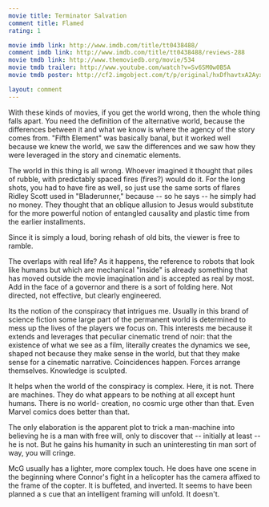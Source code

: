 ```yaml
---
movie title: Terminator Salvation
comment title: Flamed
rating: 1

movie imdb link: http://www.imdb.com/title/tt0438488/
comment imdb link: http://www.imdb.com/title/tt0438488/reviews-288
movie tmdb link: http://www.themoviedb.org/movie/534
movie tmdb trailer: http://www.youtube.com/watch?v=Sv6SM0w0B5A
movie tmdb poster: http://cf2.imgobject.com/t/p/original/hxDfhavtxA2Ayx7O9BsQMcZRdG0.jpg

layout: comment
---
```


With these kinds of movies, if you get the world wrong, then the whole thing falls apart. You need the definition of the alternative world, because the differences between it and what we know is where the agency of the story comes from. "Fifth Element" was basically banal, but it worked well because we knew the world, we saw the differences and we saw how they were leveraged in the story and cinematic elements.

The world in this thing is all wrong. Whoever imagined it thought that piles of rubble, with predictably spaced fires (fires?) would do it. For the long shots, you had to have fire as well, so just use the same sorts of flares Ridley Scott used in "Bladerunner," because -- so he says -- he simply had no money. They thought that an oblique allusion to Jesus would substitute for the more powerful notion of entangled causality and plastic time from the earlier installments.

Since it is simply a loud, boring rehash of old bits, the viewer is free to ramble.

The overlaps with real life? As it happens, the reference to robots that look like humans but which are mechanical "inside" is already something that has moved outside the movie imagination and is accepted as real by most. Add in the face of a governor and there is a sort of folding here. Not directed, not effective, but clearly engineered.

Its the notion of the conspiracy that intrigues me. Usually in this brand of science fiction some large part of the permanent world is determined to mess up the lives of the players we focus on. This interests me because it extends and leverages that peculiar cinematic trend of noir: that the existence of what we see as a film, literally creates the dynamics we see, shaped not because they make sense in the world, but that they make sense for a cinematic narrative. Coincidences happen. Forces arrange themselves. Knowledge is sculpted.

It helps when the world of the conspiracy is complex. Here, it is not. There are machines. They do what appears to be nothing at all except hunt humans. There is no world- creation, no cosmic urge other than that. Even Marvel comics does better than that.

The only elaboration is the apparent plot to trick a man-machine into believing he is a man with free will, only to discover that -- initially at least -- he is not. But he gains his humanity in such an uninteresting tin man sort of way, you will cringe.

McG usually has a lighter, more complex touch. He does have one scene in the beginning where Connor's fight in a helicopter has the camera affixed to the frame of the copter. It is buffeted, and inverted. It seems to have been planned a s cue that an intelligent framing will unfold. It doesn't.